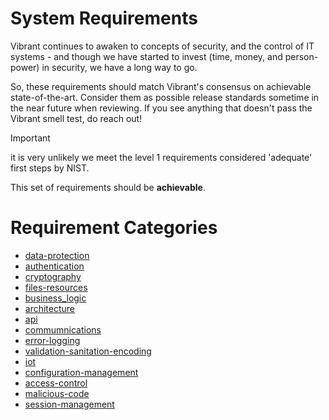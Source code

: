 # System Requirements

Vibrant continues to awaken to concepts of security, and the control of IT systems - and though we have started to invest (time, money, and person-power) in security, we have a long way to go.

So, these requirements should match Vibrant's consensus on achievable state-of-the-art.  Consider them as possible release standards sometime in the near future when reviewing.  If you see anything that doesn't pass the Vibrant smell test, do reach out!

> [!IMPORTANT]
> it is very unlikely we meet the level 1 requirements considered 'adequate' first steps by NIST.
> 
> This set of requirements should be **achievable**.

# Requirement Categories

  - [data-protection](./data-protection.md)
  - [authentication](./authentication.md)
  - [cryptography](./cryptography.md)
  - [files-resources](./files-resources.md)
  - [business_logic](./business_logic.md)
  - [architecture](./architecture.md)
  - [api](./api.md)
  - [commumnications](./commumnications.md)
  - [error-logging](./error-logging.md)
  - [validation-sanitation-encoding](./validation-sanitation-encoding.md)
  - [iot](./iot.md)
  - [configuration-management](./configuration-management.md)
  - [access-control](./access-control.md)
  - [malicious-code](./malicious-code.md)
  - [session-management](./session-management.md)
